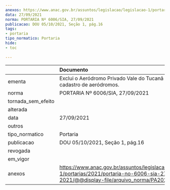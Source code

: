 ```yaml
---
anexos: https://www.anac.gov.br/assuntos/legislacao/legislacao-1/portarias/2021/portaria-no-6006-sia-27-09-2021/@@display-file/arquivo_norma/PA2021-6006.pdf
data: 27/09/2021
norma: PORTARIA Nº 6006/SIA, 27/09/2021
publicacao: DOU 05/10/2021, Seção 1, pág.16
tags:
- portaria
tipo_normatico: Portaria
hide: 
- toc 
 
---
```


|                    | Documento                                                                                                                                            |
|:-------------------|:-----------------------------------------------------------------------------------------------------------------------------------------------------|
| ementa             | Exclui o Aeródromo Privado Vale do Tucanã (MT) no cadastro de aeródromos.                                                                            |
| norma              | PORTARIA Nº 6006/SIA, 27/09/2021                                                                                                                     |
| tornada_sem_efeito |                                                                                                                                                      |
| alterada           |                                                                                                                                                      |
| data               | 27/09/2021                                                                                                                                           |
| outros             |                                                                                                                                                      |
| tipo_normatico     | Portaria                                                                                                                                             |
| publicacao         | DOU 05/10/2021, Seção 1, pág.16                                                                                                                      |
| revogada           |                                                                                                                                                      |
| em_vigor           |                                                                                                                                                      |
| anexos             | https://www.anac.gov.br/assuntos/legislacao/legislacao-1/portarias/2021/portaria-no-6006-sia-27-09-2021/@@display-file/arquivo_norma/PA2021-6006.pdf |